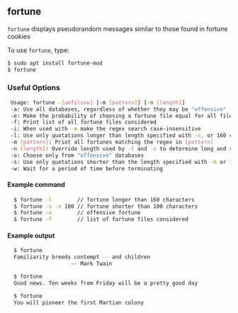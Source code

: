 ---
---

fortune
-------
`fortune` displays pseudorandom messages similar to those found in fortune cookies

To use `fortune`, type:

<!-- one line explanation would go here -->

<!-- minimal example -->
~~~ bash
$ sudo apt install fortune-mod
$ fortune
~~~

<!--more-->

### Useful Options
~~~ bash
 Usage: fortune -[aefilosw] [-m [pattern]] [-n [length]]
 -a: Use all databases, regardless of whether they may be "offensive"
 -e: Make the probability of choosing a fortune file equal for all files
 -f: Print list of all fortune files considered
 -i: When used with -m make the regex search case-insensitive
 -l: Use only quotations longer than length specified with -n, or 160 characters if -n is not used
 -m [pattern]: Print all fortunes matching the regex in [pattern]
 -n [length]: Override length used by -l and -s to determine long and short messages
 -o: Choose only from "offensive" databases
 -s: Use only quotations shorter than the length specified with -n or 160 characters if -n is not used
 -w: Wait for a period of time before terminating
~~~

#### Example command
~~~ bash
  $ fortune -l        // fortune longer than 160 characters
  $ fortune -s -n 100 // fortune shorter than 100 characters
  $ fortune -o        // offensive fortune
  $ fortune -f        // list of fortune files considered
~~~

#### Example output
~~~ bash
  $ fortune
  Familiarity breeds contempt -- and children
                    -- Mark Twain

  $ fortune
  Good news. Ten weeks from Friday will be a pretty good day

  $ fortune
  You will pioneer the first Martian colony

~~~
